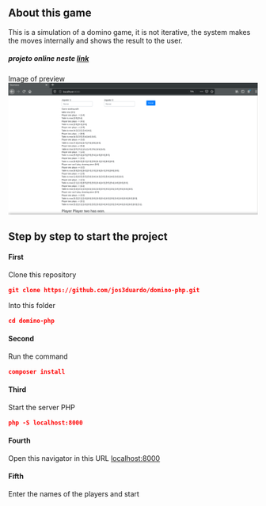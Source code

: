 ## About this game

This is a simulation of a domino game, it is not iterative, the system makes the moves internally and shows the result to the user.  

##### projeto online neste [link](http://134.122.23.255/domino/) 

Image of preview
![Image](public/image/figure.png)

## Step by step to start the project

#### First
Clone this repository
```json
git clone https://github.com/jos3duardo/domino-php.git
```

Into this folder
```json
cd domino-php
```

#### Second
Run the command
```json
composer install
```

#### Third
Start the server PHP
```json
php -S localhost:8000
```

#### Fourth 
Open this navigator in this URL [localhost:8000](http://localhost:8000/)

#### Fifth
Enter the names of the players and start